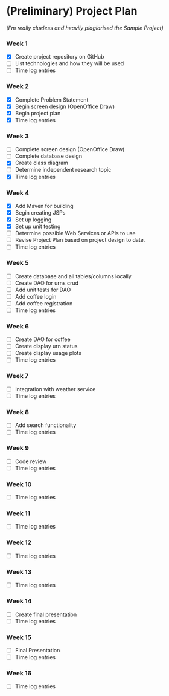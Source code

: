 # (Preliminary) Project Plan
*(I'm really clueless and heavily plagiarised the Sample Project)*

### Week 1
- [X] Create project repository on GitHub
- [ ] List technologies and how they will be used
- [ ] Time log entries

### Week 2
- [X] Complete Problem Statement
- [X] Begin screen design (OpenOffice Draw)
- [X] Begin project plan
- [X] Time log entries

### Week 3
- [ ] Complete screen design (OpenOffice Draw)
- [ ] Complete database design
- [X] Create class diagram
- [ ] Determine independent research topic
- [X] Time log entries

### Week 4
- [X] Add Maven for building
- [X] Begin creating JSPs
- [X] Set up logging
- [X] Set up unit testing
- [ ] Determine possible Web Services or APIs to use
- [ ] Revise Project Plan based on project design to date.
- [ ] Time log entries

### Week 5
- [ ] Create database and all tables/columns locally
- [ ] Create DAO for urns crud
- [ ] Add unit tests for DAO
- [ ] Add coffee login  
- [ ] Add coffee registration
- [ ] Time log entries

### Week 6
- [ ] Create DAO for coffee
- [ ] Create display urn status
- [ ] Create display usage plots
- [ ] Time log entries

### Week 7
- [ ] Integration with weather service
- [ ] Time log entries

### Week 8
- [ ] Add search functionality
- [ ] Time log entries

### Week 9
- [ ] Code review
- [ ] Time log entries

### Week 10
- [ ] Time log entries

### Week 11
- [ ] Time log entries

### Week 12
- [ ] Time log entries

### Week 13
- [ ] Time log entries

### Week 14
- [ ] Create final presentation
- [ ] Time log entries

### Week 15
- [ ] Final Presentation
- [ ] Time log entries

### Week 16
- [ ] Time log entries
